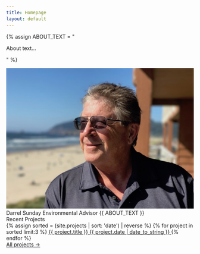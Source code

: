 ```yaml
---
title: Homepage
layout: default
---
```


{% assign ABOUT_TEXT = "

About text...

" %}

<!--
DO NOT EDIT BELOW THIS LINE
-->

<div class="about">
	<div class="about__image">
		<img src="/assets/sunday.jpg" alt="sunday">
	</div>
	<div class="about__content">
		<span class="about__content__name">Darrel Sunday</span>
		<span class="about__content__title">Environmental Advisor</span>
		<span class="about__content__text">
			{{ ABOUT_TEXT }}
		</span>
	</div>
</div>

<div class="recent-projects">
	<span class="recent-projects__header">Recent Projects</span>
	<div class="recent-projects__container">
		{% assign sorted = (site.projects | sort: 'date') | reverse %}
		{% for project in sorted limit:3 %}
		<a class="recent-projects__item" href="{{ project.url }}">
			<span class="recent-projects__item__title">{{ project.title }}</span>
			<span class="recent-projects__item__date">{{ project.date | date_to_string }}</span>
		</a>
		{% endfor %}
	</div>
	<span class="recent-projects__footer"><a href="/projects">All projects &rarr;</a></span>
</div>